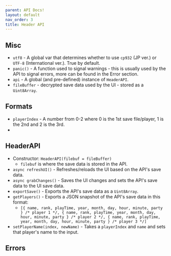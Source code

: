 ```yaml
---
parent: API Docs!
layout: default
nav_order: 3
title: Header API
---
```



## Misc
* `utf8` - A global var that determines whether to use `cp932` (JP ver.) or `UTF-8` (International ver.). True by default. 
* `panic()` - A function used to signal warnings - this is usually used by the API to signal errors, more can be found in the Error section.
* `api` - A global (and pre-defined) instance of `HeaderAPI`.
* `fileBuffer` - decrypted save data used by the UI - stored as a `Uint8Array`.

## Formats
* `playerIndex` - A number from 0-2 where 0 is the 1st save file/player, 1 is the 2nd and 2 is the 3rd.
* 
## HeaderAPI
* Constructor: `HeaderAPI(filebuf = fileBuffer)`
  * `filebuf` is where the save data is stored in the API.
* `async refreshUI()` - Refreshes/reloads the UI based on the API's save data.
* `async grabChanges()` - Saves the UI changes and sets the API's save data to the UI save data.
* `exportSave()` - Exports the API's save data as a `Uint8Array`.
* `getPlayers()` - Exports a JSON snapshot of the API's save data in this format:
  * `[{ name, rank, playTime, year, month, day, hour, minute, party } /* player 1 */, { name, rank, playTime, year, month, day, hour, minute, party } /* player 2 */, { name, rank, playTime, year, month, day, hour, minute, party } /* player 3 */]`
* `setPlayerName(index, newName)` - Takes a `playerIndex` and `name` and sets that player's name to the input.
  
## Errors
